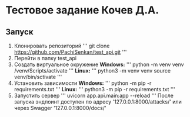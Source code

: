 # Тестовое задание Кочев Д.А.

## Запуск
1. Клонировать репозиторий
  '''
  git clone https://github.com/PachiSenkan/test_api.git
  '''
3. Перейти в папку test_api
4. Создать виртуальное окружение
**Windows:**
  '''
  python -m venv venv
  /venv/Scripts/activate
  '''
**Linux:**
  '''
  python3 -m venv venv
  source venv/bin/sctivate
  '''
5. Установить зависимости
**Windows:**
  '''
  python -m pip -r requirements.txt
  '''
**Linux:**
  '''
  python3 -m pip -r requirements.txt
  '''
6. Запустить сервер
  '''
  uvicorn app.api.main:app --reload
  '''
После запуска эндпоинт доступен по адресу '127.0.0.1:8000/attacks/' или через Swagger '127.0.0.1:8000/docs/'
